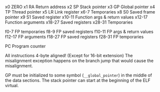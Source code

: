 ###

x0     ZERO
x1 RA  Return address
x2 SP  Stack pointer
x3 GP  Global pointer
x4 TP  Thread pointer
x5 LR  Link register
x6-7   Temporaries
x8 S0  Saved frame pointer
x9 S1  Saved register
x10-11 Function args & return values
x12-17 Function arguments
x18-27 Saved registers
x28-31 Temporaries

f0-7   FP temporaries
f8-9   FP saved registers
f10-11 FP args & return values
f12-17 FP arguments
f18-27 FP saved registers
f28-31 FP temporaries

PC    Program counter



All instructions 4-byte aligned! (Except for 16-bit extension)
The misalignment exception happens on the branch jump that would cause the misalignment.

GP must be initialized to some symbol (`__global_pointer`) in the middle of the data sections.
The stack pointer can start at the beginning of the ELF virtual.
